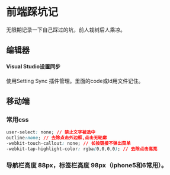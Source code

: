 # 前端踩坑记
无限期记录一下自己踩过的坑，前人栽树后人乘凉。

## 编辑器
#### Visual Studio设置同步
使用Setting Sync 插件管理。里面的code或Id用文件记住。

## 移动端
### 常用css
```css
user-select: none; // 禁止文字被选中
outline:none; // 去除点击外边框,点击无轮廓
-webkit-touch-callout: none; // 长按链接不弹出菜单
-webkit-tap-highlight-color: rgba(0,0,0,0); // 去除点击高亮
```
### 导航栏高度 88px，标签栏高度 98px（iphone5和6常用）。

